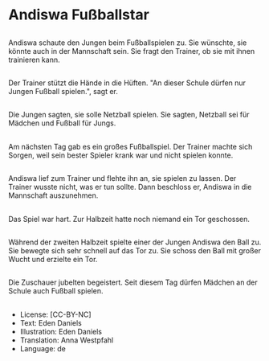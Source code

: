 # Andiswa Fußballstar

##
Andiswa schaute den Jungen beim Fußballspielen zu. Sie wünschte, sie könnte auch in der Mannschaft sein. Sie fragt den Trainer, ob sie mit ihnen trainieren kann.

##
Der Trainer stützt die Hände in die Hüften. "An dieser Schule dürfen nur Jungen Fußball spielen.", sagt er.

##
Die Jungen sagten, sie solle Netzball spielen. Sie sagten, Netzball sei für Mädchen und Fußball für Jungs.

##
Am nächsten Tag gab es ein großes Fußballspiel. Der Trainer machte sich Sorgen, weil sein bester Spieler krank war und nicht spielen konnte.

##
Andiswa lief zum Trainer und flehte ihn an, sie spielen zu lassen. Der Trainer wusste nicht, was er tun sollte. Dann beschloss er, Andiswa in die Mannschaft auszunehmen.

##
Das Spiel war hart. Zur Halbzeit hatte noch niemand ein Tor geschossen.

##
Während der zweiten Halbzeit spielte einer der Jungen Andiswa den Ball zu. Sie bewegte sich sehr schnell auf das Tor zu. Sie schoss den Ball mit großer Wucht und erzielte ein Tor.

##
Die Zuschauer jubelten begeistert. Seit diesem Tag dürfen Mädchen an der Schule auch Fußball spielen.

##
* License: [CC-BY-NC]
* Text: Eden Daniels
* Illustration: Eden Daniels
* Translation: Anna Westpfahl
* Language: de

